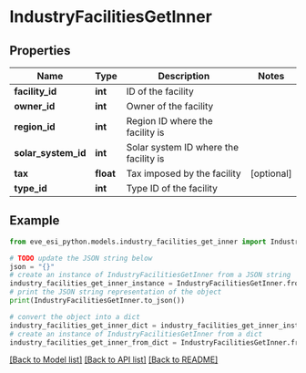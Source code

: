 # IndustryFacilitiesGetInner


## Properties

Name | Type | Description | Notes
------------ | ------------- | ------------- | -------------
**facility_id** | **int** | ID of the facility | 
**owner_id** | **int** | Owner of the facility | 
**region_id** | **int** | Region ID where the facility is | 
**solar_system_id** | **int** | Solar system ID where the facility is | 
**tax** | **float** | Tax imposed by the facility | [optional] 
**type_id** | **int** | Type ID of the facility | 

## Example

```python
from eve_esi_python.models.industry_facilities_get_inner import IndustryFacilitiesGetInner

# TODO update the JSON string below
json = "{}"
# create an instance of IndustryFacilitiesGetInner from a JSON string
industry_facilities_get_inner_instance = IndustryFacilitiesGetInner.from_json(json)
# print the JSON string representation of the object
print(IndustryFacilitiesGetInner.to_json())

# convert the object into a dict
industry_facilities_get_inner_dict = industry_facilities_get_inner_instance.to_dict()
# create an instance of IndustryFacilitiesGetInner from a dict
industry_facilities_get_inner_from_dict = IndustryFacilitiesGetInner.from_dict(industry_facilities_get_inner_dict)
```
[[Back to Model list]](../README.md#documentation-for-models) [[Back to API list]](../README.md#documentation-for-api-endpoints) [[Back to README]](../README.md)



